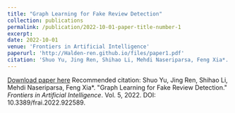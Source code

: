 ```yaml
---
title: "Graph Learning for Fake Review Detection"
collection: publications
permalink: /publication/2022-10-01-paper-title-number-1
excerpt: 
date: 2022-10-01
venue: 'Frontiers in Artificial Intelligence'
paperurl: 'http://Halden-ren.github.io/files/paper1.pdf'
citation: 'Shuo Yu, Jing Ren, Shihao Li, Mehdi Naseriparsa, Feng Xia*. Graph Learning for Fake Review Detection, <i>Frontiers in Artificial Intelligence</i>, Vol. 5, 2022. DOI: 10.3389/frai.2022.922589'
---
```

[Download paper here](http://Halden-ren.github.io/files/paper1.pdf)
Recommended citation: Shuo Yu, Jing Ren, Shihao Li, Mehdi Naseriparsa, Feng Xia*. "Graph Learning for Fake Review Detection." <i>Frontiers in Artificial Intelligence</i>. Vol. 5, 2022. DOI: 10.3389/frai.2022.922589.
